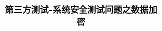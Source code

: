 ---
slug: data-encryption-in-security-testing
title: 第三方测试-系统安全测试问题之数据加密
authors: [jiguanchen]
tags: [secure]
--- 